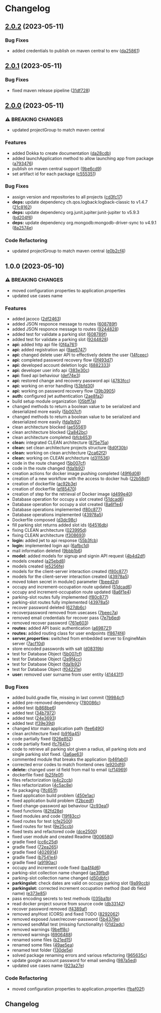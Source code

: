 # Changelog

## [2.0.2](https://github.com/GZaccaroni/smart-parking-backend/compare/v2.0.1...v2.0.2) (2023-05-11)


### Bug Fixes

* added credentials to publish on maven central to env ([da25861](https://github.com/GZaccaroni/smart-parking-backend/commit/da25861214048a5046b4022664e903d69aa148d9))

## [2.0.1](https://github.com/GZaccaroni/smart-parking-backend/compare/v2.0.0...v2.0.1) (2023-05-11)


### Bug Fixes

* fixed maven release pipeline ([31df728](https://github.com/GZaccaroni/smart-parking-backend/commit/31df7282e6f48303d312f21ad2feed09c7e98204))

## [2.0.0](https://github.com/GZaccaroni/smart-parking-backend/compare/v1.0.0...v2.0.0) (2023-05-11)


### ⚠ BREAKING CHANGES

* updated projectGroup to match maven central

### Features

* added Dokka to create documentation ([da28cdb](https://github.com/GZaccaroni/smart-parking-backend/commit/da28cdbe3283bba882587a32a5ccaa137caa50ee))
* added launchApplication method to allow launching app from package ([a793476](https://github.com/GZaccaroni/smart-parking-backend/commit/a79347665c516b8466f36f07ea1b2e8b97fef549))
* publish on maven central support ([9be6cd9](https://github.com/GZaccaroni/smart-parking-backend/commit/9be6cd9431411dccf17efca64e1bbfd179c61e78))
* set artifact id for each package ([c555351](https://github.com/GZaccaroni/smart-parking-backend/commit/c55535104312d8390ee8a2eb655e4a1e37ee67bf))


### Bug Fixes

* assign version and repositories to all projects ([cd3fc17](https://github.com/GZaccaroni/smart-parking-backend/commit/cd3fc17729a60fc2f8f8d619103b8118837cfe27))
* **deps:** update dependency ch.qos.logback:logback-classic to v1.4.7 ([21c8162](https://github.com/GZaccaroni/smart-parking-backend/commit/21c81622440041eaafc30ba15385db09dba5ab2f))
* **deps:** update dependency org.junit.jupiter:junit-jupiter to v5.9.3 ([bd204f6](https://github.com/GZaccaroni/smart-parking-backend/commit/bd204f6c8d5af1ee3cc954d9f23f98ea09498973))
* **deps:** update dependency org.mongodb:mongodb-driver-sync to v4.9.1 ([8a2574e](https://github.com/GZaccaroni/smart-parking-backend/commit/8a2574e7ff43ec4b7cf48532ad48f40539393831))


### Code Refactoring

* updated projectGroup to match maven central ([e0b2cf4](https://github.com/GZaccaroni/smart-parking-backend/commit/e0b2cf42f93bcaa9516b34c3f6bf69bd4a67b8ab))

## 1.0.0 (2023-05-10)


### ⚠ BREAKING CHANGES

* moved configuration properties to application.properties
* updated use cases name

### Features

* added jacoco ([2df2463](https://github.com/GZaccaroni/smart-parking-backend/commit/2df2463f6bf3920a8e07bcb0091a0611c56c7d4a))
* added JSON responce message to routes ([608789f](https://github.com/GZaccaroni/smart-parking-backend/commit/608789f7cb01f08036ee2c392e541318402e626f))
* added JSON responce message to routes ([9244828](https://github.com/GZaccaroni/smart-parking-backend/commit/9244828df6d504803be60ec1a1745fa7becbaa2a))
* added test for validate a parking slot ([608789f](https://github.com/GZaccaroni/smart-parking-backend/commit/608789f7cb01f08036ee2c392e541318402e626f))
* added test for validate a parking slot ([9244828](https://github.com/GZaccaroni/smart-parking-backend/commit/9244828df6d504803be60ec1a1745fa7becbaa2a))
* **api:** added http api file ([0f4a761](https://github.com/GZaccaroni/smart-parking-backend/commit/0f4a761e0c43381df0530aa0c96afd8ff57b4ed3))
* **api:** added registration api ([9ae6747](https://github.com/GZaccaroni/smart-parking-backend/commit/9ae6747bfff08159faad2501adfbaa332ca02110))
* **api:** changed delete user API to effectively delete the user ([14fceec](https://github.com/GZaccaroni/smart-parking-backend/commit/14fceecf4799bd480c3a57281ad7bc2ca0bac681))
* **api:** completed password recovery flow ([0f493d7](https://github.com/GZaccaroni/smart-parking-backend/commit/0f493d7fe5dbb7df0886aec3d1010004abeb93bf))
* **api:** developed account deletion logic ([6882333](https://github.com/GZaccaroni/smart-parking-backend/commit/6882333dc6d329f1e894dec33f5c8fba1d457afc))
* **api:** developer user info api ([383e30c](https://github.com/GZaccaroni/smart-parking-backend/commit/383e30cd19fe5f9d213f3959ff413c4b6be88bb0))
* **api:** fixed api behaviour ([def74e3](https://github.com/GZaccaroni/smart-parking-backend/commit/def74e3a175f4aa10d111655f03955c3f650e04e))
* **api:** restored change and recovery password api ([4783fcc](https://github.com/GZaccaroni/smart-parking-backend/commit/4783fcc7746145774217cf0e597e689ef779239f))
* **api:** working on error handling ([53bfd30](https://github.com/GZaccaroni/smart-parking-backend/commit/53bfd3078891b98cf86f4c269b0bb73f496c6890))
* **api:** working on password recovery flow ([39b3905](https://github.com/GZaccaroni/smart-parking-backend/commit/39b3905f1e9eb9f77652d416c17741d4bef5b21e))
* **auth:** configured jwt authentication ([2ae8fa2](https://github.com/GZaccaroni/smart-parking-backend/commit/2ae8fa20cc8e92a94d268bc0abead6241540b490))
* build setup module organization ([05bff7a](https://github.com/GZaccaroni/smart-parking-backend/commit/05bff7a13a67424f8e81cd4502c8c3b4ef27546a))
* changed methods to return a boolean value to be serialized and deserialized more easily ([5b007cf](https://github.com/GZaccaroni/smart-parking-backend/commit/5b007cfb025adfde28d40a2fc53343b6f73032b5))
* changed methods to return a boolean value to be serialized and deserialized more easily ([fda1b92](https://github.com/GZaccaroni/smart-parking-backend/commit/fda1b9293423326f2c3073dc7645593c26fe4347))
* clean architecture blocked ([ae55561](https://github.com/GZaccaroni/smart-parking-backend/commit/ae555619910c4aba873dab407697aa2d2fcebbcc))
* clean architecture blocked ([2a842bc](https://github.com/GZaccaroni/smart-parking-backend/commit/2a842bcd952dcfe307192c675f6f49d0cdd5cf83))
* clean architecture completed ([bfcb653](https://github.com/GZaccaroni/smart-parking-backend/commit/bfcb6539f8a03383950c0a00c102037a08a64e97))
* **clean:** integrated CLEAN architecture ([875e75a](https://github.com/GZaccaroni/smart-parking-backend/commit/875e75a49d5d8a247d6fff804ddfaf9fa5dbaf91))
* **clean:** set clean architecture projects structure ([8d0f30b](https://github.com/GZaccaroni/smart-parking-backend/commit/8d0f30b51e18108fd5032fcef9126d39844a7bf9))
* **clean:** working on clean architecture ([2ca62f2](https://github.com/GZaccaroni/smart-parking-backend/commit/2ca62f2edb81ee6de1107068151b19974880f75b))
* **clean:** working on CLEAN architecture ([d311536](https://github.com/GZaccaroni/smart-parking-backend/commit/d311536ef93a58c429902826fe782f798eaa34a1))
* code in the route changed ([5b007cf](https://github.com/GZaccaroni/smart-parking-backend/commit/5b007cfb025adfde28d40a2fc53343b6f73032b5))
* code in the route changed ([fda1b92](https://github.com/GZaccaroni/smart-parking-backend/commit/fda1b9293423326f2c3073dc7645593c26fe4347))
* creation actions for docker image pushing completed ([49f6d08](https://github.com/GZaccaroni/smart-parking-backend/commit/49f6d0818135f077f4214da3a92545f94cae7f6d))
* creation of a new workflow with the access to docker hub ([22b58d1](https://github.com/GZaccaroni/smart-parking-backend/commit/22b58d13145cba77e0bc7e2bacb4f78d75b88e2c))
* creation of dockerfile ([ac92b3e](https://github.com/GZaccaroni/smart-parking-backend/commit/ac92b3e1d7837dba0bca278853ba4ad0215e3531))
* creation of dockerfile ([ef85470](https://github.com/GZaccaroni/smart-parking-backend/commit/ef85470250c0e4500c234419945f3598360af89a))
* creation of step for the retrieval of Docker image ([d499e40](https://github.com/GZaccaroni/smart-parking-backend/commit/d499e40730eb5f7b3e85eecf7ac279c7b1dd8be5))
* Database operation for occupy a slot created ([51dcad6](https://github.com/GZaccaroni/smart-parking-backend/commit/51dcad6c8c5ddbb5f3e6416e76b6c1d573c07a00))
* Database operation for occupy a slot created ([8a6f1e4](https://github.com/GZaccaroni/smart-parking-backend/commit/8a6f1e49b8e82753c88d217dbd3dae831e356bc8))
* Database operations implemented ([f80c877](https://github.com/GZaccaroni/smart-parking-backend/commit/f80c8773d881753ce827cb23eeda0bb33089214c))
* Database operations implemented ([43978a5](https://github.com/GZaccaroni/smart-parking-backend/commit/43978a584095c1db756810ae8a9ab457bd06c5cd))
* Dockerfile composed ([d3dc98c](https://github.com/GZaccaroni/smart-parking-backend/commit/d3dc98c4563e45dc06db555f33d6029419ca1b68))
* fill parking slot returns added slot ids ([64516db](https://github.com/GZaccaroni/smart-parking-backend/commit/64516db7723afe5cf807e1899c102305cd7654eb))
* fixing CLEAN architecture ([023995d](https://github.com/GZaccaroni/smart-parking-backend/commit/023995d810faffafa226fb8e0c2dad166f36a58a))
* fixing CLEAN architecture ([f308693](https://github.com/GZaccaroni/smart-parking-backend/commit/f3086937c9009eebf24d723990647145267a0a85))
* **login:** added jwt to api response ([55b3fcb](https://github.com/GZaccaroni/smart-parking-backend/commit/55b3fcb4d003ab2002f4e68b69d9a5e45f53e870))
* **login:** implemented login api ([6afbc1d](https://github.com/GZaccaroni/smart-parking-backend/commit/6afbc1d325ef240ab72481deb470e1825dc80a54))
* mail information deleted ([9bbb1b6](https://github.com/GZaccaroni/smart-parking-backend/commit/9bbb1b6760801cb41ccff644257bd264294287a9))
* **model:** added models for signup and signin API request ([4b4d2df](https://github.com/GZaccaroni/smart-parking-backend/commit/4b4d2df39f5261a51a7ba3ff8e768abbd7684b68))
* models created ([a25ebd8](https://github.com/GZaccaroni/smart-parking-backend/commit/a25ebd8cd402c8a349a14bb38b998a150104e54a))
* models created ([e5256fe](https://github.com/GZaccaroni/smart-parking-backend/commit/e5256feca1059559339078a0880cea1e6290694a))
* models for the client-server interaction created ([f80c877](https://github.com/GZaccaroni/smart-parking-backend/commit/f80c8773d881753ce827cb23eeda0bb33089214c))
* models for the client-server interaction created ([43978a5](https://github.com/GZaccaroni/smart-parking-backend/commit/43978a584095c1db756810ae8a9ab457bd06c5cd))
* moved token secret in module() parameter ([1beed2d](https://github.com/GZaccaroni/smart-parking-backend/commit/1beed2da6acee912e57d44575711c52a97f086da))
* occupy and increment-occupation route updated ([51dcad6](https://github.com/GZaccaroni/smart-parking-backend/commit/51dcad6c8c5ddbb5f3e6416e76b6c1d573c07a00))
* occupy and increment-occupation route updated ([8a6f1e4](https://github.com/GZaccaroni/smart-parking-backend/commit/8a6f1e49b8e82753c88d217dbd3dae831e356bc8))
* parking-slot routes fully implemented ([f80c877](https://github.com/GZaccaroni/smart-parking-backend/commit/f80c8773d881753ce827cb23eeda0bb33089214c))
* parking-slot routes fully implemented ([43978a5](https://github.com/GZaccaroni/smart-parking-backend/commit/43978a584095c1db756810ae8a9ab457bd06c5cd))
* recover password deleted ([627db6c](https://github.com/GZaccaroni/smart-parking-backend/commit/627db6c04c4bdb47a500b6a2ca489a56b7277d78))
* recoverpassword removed from usecases ([7beec7a](https://github.com/GZaccaroni/smart-parking-backend/commit/7beec7a7565f7c5d23424668c24c5ee26b66345f))
* removed email credentials for recover pass ([7e7b6ed](https://github.com/GZaccaroni/smart-parking-backend/commit/7e7b6eddb544adaeb152798658ed15fa9f5cedaa))
* removed recover password ([761e603](https://github.com/GZaccaroni/smart-parking-backend/commit/761e60351d2072537417d7a9c33f4a9801ae57bb))
* **routes:** added API basic authentication ([a698721](https://github.com/GZaccaroni/smart-parking-backend/commit/a6987215d3a5df276d4ff5e2182a6927cc36a2c5))
* **routes:** added routing class for user endpoints ([f8674f4](https://github.com/GZaccaroni/smart-parking-backend/commit/f8674f43e5f0a3088c23e450e8cf9e88bb3a5e9f))
* **server,properties:** switched from embedded server to EngineMain server ([7acf10d](https://github.com/GZaccaroni/smart-parking-backend/commit/7acf10d8015f25d0ed642dd31fe66d31cd0a7532))
* store encoded passwords with salt ([d08319b](https://github.com/GZaccaroni/smart-parking-backend/commit/d08319b2525557b817774b23fffc4826e3951a8d))
* test for Database Object ([5b007cf](https://github.com/GZaccaroni/smart-parking-backend/commit/5b007cfb025adfde28d40a2fc53343b6f73032b5))
* test for Database Object ([2e9f4cc](https://github.com/GZaccaroni/smart-parking-backend/commit/2e9f4ccbe2ba89524afdb6f9730b29716403f171))
* test for Database Object ([fda1b92](https://github.com/GZaccaroni/smart-parking-backend/commit/fda1b9293423326f2c3073dc7645593c26fe4347))
* test for Database Object ([f04221e](https://github.com/GZaccaroni/smart-parking-backend/commit/f04221e67437d1880f15f9b493f747808ca78e01))
* **user:** removed user surname from user entity ([4144311](https://github.com/GZaccaroni/smart-parking-backend/commit/414431168c0654d39bd929224ddccc9fc9e56b4b))


### Bug Fixes

* added build.gradle file, missing in last commit ([19984cf](https://github.com/GZaccaroni/smart-parking-backend/commit/19984cf18ce3e54b4fcf6d81d011de204a5ca7b2))
* added pre-removed dependency ([780086c](https://github.com/GZaccaroni/smart-parking-backend/commit/780086cd7db2826aa0cd7c5cf3b904e8d0191715))
* added test ([b868be6](https://github.com/GZaccaroni/smart-parking-backend/commit/b868be62ac2f8441457ed35cf27309f3aec8a457))
* added test ([34b7972](https://github.com/GZaccaroni/smart-parking-backend/commit/34b79725798d8a18d4cdda126440dc4b52640f88))
* added test ([24e3693](https://github.com/GZaccaroni/smart-parking-backend/commit/24e3693c22a25631e5dfb254a32fd35e6c7abda3))
* added test ([f39e39d](https://github.com/GZaccaroni/smart-parking-backend/commit/f39e39da374fa69e7f4402b772d16a9e9fe321c0))
* changed ktor main application path ([fee6490](https://github.com/GZaccaroni/smart-parking-backend/commit/fee64905e9faad34486841c965dc4ab4b50462a3))
* clean architecture fixed ([b916a45](https://github.com/GZaccaroni/smart-parking-backend/commit/b916a45f87933e65478bcbaaae5359f040afeb9f))
* code partially fixed ([926e852](https://github.com/GZaccaroni/smart-parking-backend/commit/926e852eb9b08ccdfdc5225476b4cf20bc5ec618))
* code partially fixed ([fc7641c](https://github.com/GZaccaroni/smart-parking-backend/commit/fc7641c0b60b08d4a1fd3f01b5351acb8497c7b9))
* code to retrieve all parking slot given a radius, all parking slots and single parking slot fixed. ([3a6ae63](https://github.com/GZaccaroni/smart-parking-backend/commit/3a6ae634da55a2682f21d36c20225752ef0c7567))
* commented module that breaks the application ([b46fab0](https://github.com/GZaccaroni/smart-parking-backend/commit/b46fab01dcd7c6c3e452fca345aa8feaeac8a6af))
* corrected error codes to match frontend ones ([e920df6](https://github.com/GZaccaroni/smart-parking-backend/commit/e920df645cfefa6f52a6141d4c2779b51f2a894a))
* **delete:** changed user id field from mail to email ([cf14969](https://github.com/GZaccaroni/smart-parking-backend/commit/cf149694ab139224ea2700df9b667eb6810e9eba))
* dockerfile fixed ([b25fe0f](https://github.com/GZaccaroni/smart-parking-backend/commit/b25fe0fd8d13789fa631f7a4f2f0dc13ff61bc3f))
* files refactorization ([e4c2ccb](https://github.com/GZaccaroni/smart-parking-backend/commit/e4c2ccb5d42330cf7f256b66eadfe5c0599a43a7))
* files refactorization ([4c5ac8e](https://github.com/GZaccaroni/smart-parking-backend/commit/4c5ac8ee32388ffb90c06f4329690abfe2280a8b))
* fix packaging ([1fc651f](https://github.com/GZaccaroni/smart-parking-backend/commit/1fc651fb034f394b6c72c66f374c73f0a0eec1c1))
* fixed application build problem ([450e1ac](https://github.com/GZaccaroni/smart-parking-backend/commit/450e1acc6476f5f8b8746847d702f7d02460faa0))
* fixed application build problem ([f2bcedf](https://github.com/GZaccaroni/smart-parking-backend/commit/f2bcedfaa8def6b7b88a75bef08e709406ed5f16))
* fixed change-password api behaviour ([2c93ea1](https://github.com/GZaccaroni/smart-parking-backend/commit/2c93ea1d9329e699dce3710fe976104da68bc3e1))
* fixed functions ([82fd28e](https://github.com/GZaccaroni/smart-parking-backend/commit/82fd28ed970f1fbab76d37c474ba75a42c0753f7))
* fixed modules and code ([19f83cc](https://github.com/GZaccaroni/smart-parking-backend/commit/19f83cc9f0d132e3f083b69430ab15a393c8dee9))
* fixed routes for test ([cfe2500](https://github.com/GZaccaroni/smart-parking-backend/commit/cfe2500a47fccdc672956baec9d626c65795078d))
* fixed routes for test ([9e25ccb](https://github.com/GZaccaroni/smart-parking-backend/commit/9e25ccb4b174b116e7f128d0525b3f956676ff12))
* fixed tests and refactored code ([dce2500](https://github.com/GZaccaroni/smart-parking-backend/commit/dce25002ae907af79d88f29ae598cebc23ed41ff))
* fixed user module and created Readme ([9006580](https://github.com/GZaccaroni/smart-parking-backend/commit/9006580685f483acf8c7103636b53825b2cb2e7e))
* gradle fixed ([cc6c25d](https://github.com/GZaccaroni/smart-parking-backend/commit/cc6c25de23a86017ea4280c3d317e020b29ac4aa))
* gradle fixed ([72ea265](https://github.com/GZaccaroni/smart-parking-backend/commit/72ea26580ae91482df20f52bfd1cb8ff40ff7ea6))
* gradle fixed ([4026914](https://github.com/GZaccaroni/smart-parking-backend/commit/402691406a2be162cd5d3f2919db9083e44f2d32))
* gradle fixed ([b7541e4](https://github.com/GZaccaroni/smart-parking-backend/commit/b7541e4b836e5bff4b4a5c8c23a83eaf266fd5d3))
* gradle fixed ([a9190ac](https://github.com/GZaccaroni/smart-parking-backend/commit/a9190ac0321ec6b02f30a3880feb059362019c20))
* occupy and increment code fixed ([ba4f4d6](https://github.com/GZaccaroni/smart-parking-backend/commit/ba4f4d68412ecc2b86f51b8cacf217a9d309bc2f))
* parking-slot collection name changed ([ae39fbd](https://github.com/GZaccaroni/smart-parking-backend/commit/ae39fbd86e1fa9ad9d9d8aed5c12d58f5a610d50))
* parking-slot collection name changed ([d50dbfc](https://github.com/GZaccaroni/smart-parking-backend/commit/d50dbfc04bfb19d8670afb42e9db2ba387eae8bd))
* **parkingslot:** check dates are valid on occupy parking slot ([9a99ccb](https://github.com/GZaccaroni/smart-parking-backend/commit/9a99ccb71165d7d226ee367c19b2cc5b6886071a))
* **parkingslot:** corrected increment occupation method (bad db field name) ([e373e85](https://github.com/GZaccaroni/smart-parking-backend/commit/e373e85b5f54f4184011eacf3e4bdb9525bb3442))
* pass encoding secrets to test methods ([035ba1b](https://github.com/GZaccaroni/smart-parking-backend/commit/035ba1b5ed71b7ae0480a5d3d23fee9df5149320))
* read docker project source from source code ([db33142](https://github.com/GZaccaroni/smart-parking-backend/commit/db33142f6da73df1fc7b4d9e8f8385e9bf08f877))
* recover password removed ([f4389af](https://github.com/GZaccaroni/smart-parking-backend/commit/f4389af7b5791e484218477ab43aec23f994b955))
* removed anyHost (CORS) and fixed TODO ([8292062](https://github.com/GZaccaroni/smart-parking-backend/commit/82920622012b00873cdbfc85e096a1ce5fa3e960))
* removed exposed /user/recover-password ([5b4379e](https://github.com/GZaccaroni/smart-parking-backend/commit/5b4379e1338f83df2f3b40291f6da1ca5a894dff))
* removed sendMail test (missing functionality) ([01d2adc](https://github.com/GZaccaroni/smart-parking-backend/commit/01d2adcb4216aadbb5587fbe00a27c5f68a0a164))
* removed warnings ([9beff8c](https://github.com/GZaccaroni/smart-parking-backend/commit/9beff8c32eb9214799bcddf9f140e243a525af19))
* removed warnings ([6906488](https://github.com/GZaccaroni/smart-parking-backend/commit/6906488f9e3c64c89f7975e56149603786397b20))
* renamed some files ([b21ed15](https://github.com/GZaccaroni/smart-parking-backend/commit/b21ed156255d96aa9a1eeac8ea94d57fb5595a20))
* renamed some files ([49ae5ea](https://github.com/GZaccaroni/smart-parking-backend/commit/49ae5ea8eb05b6ccc058178c9161fd365b0ceb8d))
* renamed test folder ([130de5e](https://github.com/GZaccaroni/smart-parking-backend/commit/130de5edcc0c5f26933c3b10fba075e0344d2044))
* solved package renaming errors and various refactoring ([965635c](https://github.com/GZaccaroni/smart-parking-backend/commit/965635c9e7fd4ca24874a5f6272a4fb303cd07a0))
* update google account password for email sending ([987a5ed](https://github.com/GZaccaroni/smart-parking-backend/commit/987a5ed88be1c5c388caff65b066c2bb3faeed5f))
* updated use cases name ([923a27e](https://github.com/GZaccaroni/smart-parking-backend/commit/923a27e827bbec10306ce22df95ea0e5563977cd))


### Code Refactoring

* moved configuration properties to application.properties ([fbaf02f](https://github.com/GZaccaroni/smart-parking-backend/commit/fbaf02fd4867dd4876738bc285259c4291f0dc8a))

## Changelog

